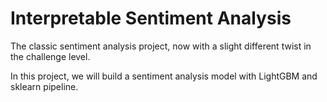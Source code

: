 # Interpretable Sentiment Analysis

The classic sentiment analysis project, now with a slight different twist in the challenge level. 

In this project, we will build a sentiment analysis model with LightGBM and sklearn pipeline.
